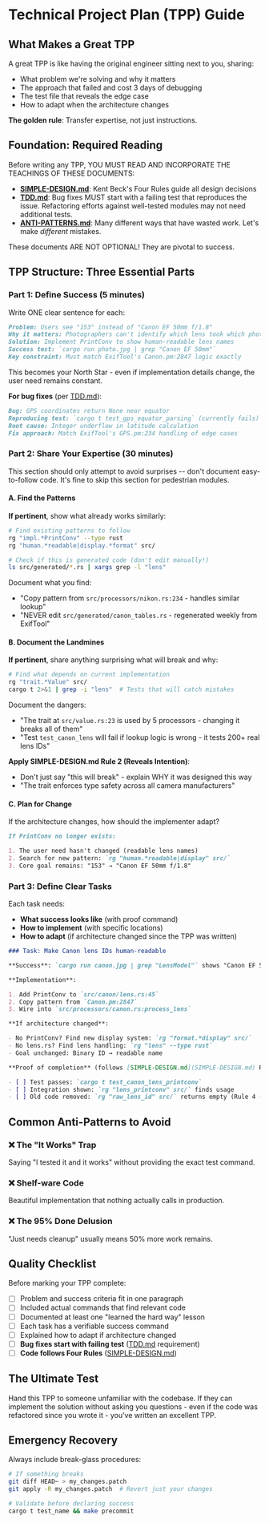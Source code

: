 # Technical Project Plan (TPP) Guide

## What Makes a Great TPP

A great TPP is like having the original engineer sitting next to you, sharing:

- What problem we're solving and why it matters
- The approach that failed and cost 3 days of debugging
- The test file that reveals the edge case
- How to adapt when the architecture changes

**The golden rule**: Transfer expertise, not just instructions.

## Foundation: Required Reading

Before writing any TPP, YOU MUST READ AND INCORPORATE THE TEACHINGS OF THESE DOCUMENTS:

- **[SIMPLE-DESIGN.md](./SIMPLE-DESIGN.md)**: Kent Beck's Four Rules guide all design decisions
- **[TDD.md](./TDD.md)**: Bug fixes MUST start with a failing test that reproduces the issue. Refactoring efforts against well-tested modules may not need additional tests.
- **[ANTI-PATTERNS.md](./ANTI-PATTERNS.md)**: Many different ways that have wasted work. Let's make _different_ mistakes.

These documents ARE NOT OPTIONAL! They are pivotal to success.

## TPP Structure: Three Essential Parts

### Part 1: Define Success (5 minutes)

Write ONE clear sentence for each:

```markdown
Problem: Users see "153" instead of "Canon EF 50mm f/1.8"
Why it matters: Photographers can't identify which lens took which photo
Solution: Implement PrintConv to show human-readable lens names
Success test: `cargo run photo.jpg | grep "Canon EF 50mm"`
Key constraint: Must match ExifTool's Canon.pm:2847 logic exactly
```

This becomes your North Star - even if implementation details change, the user need remains constant.

**For bug fixes** (per [TDD.md](TDD.md)):

```markdown
Bug: GPS coordinates return None near equator
Reproducing test: `cargo t test_gps_equator_parsing` (currently fails)
Root cause: Integer underflow in latitude calculation
Fix approach: Match ExifTool's GPS.pm:234 handling of edge cases
```

### Part 2: Share Your Expertise (30 minutes)

This section should only attempt to avoid surprises -- don't document easy-to-follow code. It's fine to skip this section for pedestrian modules.

#### A. Find the Patterns

**If pertinent**, show what already works similarly:

```bash
# Find existing patterns to follow
rg "impl.*PrintConv" --type rust
rg "human.*readable|display.*format" src/

# Check if this is generated code (don't edit manually!)
ls src/generated/*.rs | xargs grep -l "lens"
```

Document what you find:

- "Copy pattern from `src/processors/nikon.rs:234` - handles similar lookup"
- "NEVER edit `src/generated/canon_tables.rs` - regenerated weekly from ExifTool"

#### B. Document the Landmines

**If pertinent**, share anything surprising what will break and why:

```bash
# Find what depends on current implementation
rg "trait.*Value" src/
cargo t 2>&1 | grep -i "lens"  # Tests that will catch mistakes
```

Document the dangers:

- "The trait at `src/value.rs:23` is used by 5 processors - changing it breaks all of them"
- "Test `test_canon_lens` will fail if lookup logic is wrong - it tests 200+ real lens IDs"

**Apply SIMPLE-DESIGN.md Rule 2 (Reveals Intention)**:

- Don't just say "this will break" - explain WHY it was designed this way
- "The trait enforces type safety across all camera manufacturers"

#### C. Plan for Change

If the architecture changes, how should the implementer adapt?

```markdown
If PrintConv no longer exists:

1. The user need hasn't changed (readable lens names)
2. Search for new pattern: `rg "human.*readable|display" src/`
3. Core goal remains: "153" → "Canon EF 50mm f/1.8"
```

### Part 3: Define Clear Tasks

Each task needs:

- **What success looks like** (with proof command)
- **How to implement** (with specific locations)
- **How to adapt** (if architecture changed since the TPP was written)

```markdown
### Task: Make Canon lens IDs human-readable

**Success**: `cargo run canon.jpg | grep "LensModel"` shows "Canon EF 50mm" not "153"

**Implementation**:

1. Add PrintConv to `src/canon/lens.rs:45`
2. Copy pattern from `Canon.pm:2847`
3. Wire into `src/processors/canon.rs:process_lens`

**If architecture changed**:

- No PrintConv? Find new display system: `rg "format.*display" src/`
- No lens.rs? Find lens handling: `rg "lens" --type rust`
- Goal unchanged: Binary ID → readable name

**Proof of completion** (follows [SIMPLE-DESIGN.md](SIMPLE-DESIGN.md) Rule 1 - must pass tests):

- [ ] Test passes: `cargo t test_canon_lens_printconv`
- [ ] Integration shown: `rg "lens_printconv" src/` finds usage
- [ ] Old code removed: `rg "raw_lens_id" src/` returns empty (Rule 4 - fewest elements)
```

## Common Anti-Patterns to Avoid

### ❌ The "It Works" Trap

Saying "I tested it and it works" without providing the exact test command.

### ❌ Shelf-ware Code

Beautiful implementation that nothing actually calls in production.

### ❌ The 95% Done Delusion

"Just needs cleanup" usually means 50% more work remains.

## Quality Checklist

Before marking your TPP complete:

- [ ] Problem and success criteria fit in one paragraph
- [ ] Included actual commands that find relevant code
- [ ] Documented at least one "learned the hard way" lesson
- [ ] Each task has a verifiable success command
- [ ] Explained how to adapt if architecture changed
- [ ] **Bug fixes start with failing test** ([TDD.md](TDD.md) requirement)
- [ ] **Code follows Four Rules** ([SIMPLE-DESIGN.md](SIMPLE-DESIGN.md))

## The Ultimate Test

Hand this TPP to someone unfamiliar with the codebase. If they can implement the solution without asking you questions - even if the code was refactored since you wrote it - you've written an excellent TPP.

## Emergency Recovery

Always include break-glass procedures:

```bash
# If something breaks
git diff HEAD~ > my_changes.patch
git apply -R my_changes.patch  # Revert just your changes

# Validate before declaring success
cargo t test_name && make precommit
```
